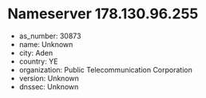 # Nameserver 178.130.96.255

* as_number: 30873
* name: Unknown
* city: Aden
* country: YE
* organization: Public Telecommunication Corporation
* version: Unknown
* dnssec: Unknown
